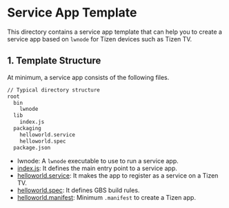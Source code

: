 # Service App Template
This directory contains a service app template that can help you to create a service app based on `lwnode` for Tizen devices such as Tizen TV.

## 1. Template Structure
At minimum, a service app consists of the following files.

```sh
// Typical directory structure
root
  bin
    lwnode
  lib
    index.js
  packaging
    helloworld.service
    helloworld.spec
  package.json
```

* lwnode: A `lwnode` executable to use to run a service app.
* [index.js](lib/index.js): It defines the main entry point to a service app.
* [helloworld.service](packaging/helloworld.service): It makes the app to register as a service on a Tizen TV.
* [helloworld.spec](packaging/helloworld.spec): It defines GBS build rules.
* [helloworld.manifest](packaging/helloworld.manifest): Minimum `.manifest` to create a Tizen app.
